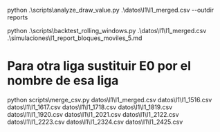 python .\scripts\analyze_draw_value.py .\datos\I1\I1_merged.csv --outdir reports 


python .\scripts\backtest_rolling_windows.py .\datos\I1\I1_merged.csv .\simulaciones\I1_report_bloques_moviles_5.md


# Para otra liga sustituir E0 por el nombre de esa liga
python scripts\merge_csv.py datos\I1\I1_merged.csv datos\I1\I1_1516.csv datos\I1\I1_1617.csv datos\I1\I1_1718.csv datos\I1\I1_1819.csv datos\I1\I1_1920.csv datos\I1\I1_2021.csv datos\I1\I1_2122.csv datos\I1\I1_2223.csv datos\I1\I1_2324.csv datos\I1\I1_2425.csv